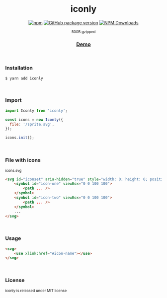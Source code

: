 <div align="center">
<br>

<h1>iconly</h1>

[![npm](https://img.shields.io/npm/v/iconly.svg?colorB=brightgreen)](https://www.npmjs.com/package/iconly)
[![GitHub package version](https://img.shields.io/github/package-json/v/ux-ui-pro/iconly.svg)](https://github.com/ux-ui-pro/iconly)
[![NPM Downloads](https://img.shields.io/npm/dm/iconly.svg?style=flat)](https://www.npmjs.org/package/iconly)

<sup>500B gzipped</sup>
<h3><a href="https://codepen.io/ux-ui/pen/zYmyqWR">Demo</a></h3>

</div>
<br>

### Installation
```
$ yarn add iconly
```

<br>

### Import
```javascript
import Iconly from 'iconly';
```

```javascript
const icons = new Iconly({
  file: '/sprite.svg',
});

icons.init();
```
<br>

### File with icons
<sub>icons.svg</sub>

```HTML
<svg id="iconset" aria-hidden="true" style="width: 0; height: 0; position: absolute;">
	<symbol id="icon-one" viewBox="0 0 100 100">
		<path ... />
	</symbol>
	<symbol id="icon-two" viewBox="0 0 100 100">
		<path ... />
	</symbol>
	...
</svg>
```
<br>

### Usage
```HTML
<svg>
	<use xlink:href="#icon-name"></use>
</svg>
```
<br>

### License
<sup>iconly is released under MIT license</sup>
